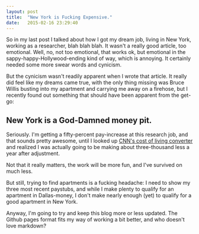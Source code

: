 ```yaml
---
layout: post
title:  "New York is Fucking Expensive."
date:   2015-02-16 23:29:40
---
```


So in my last post I talked about how I got my dream job, living in New York, working as a researcher, blah blah blah.  It wasn't a really good article, too emotional.  Well, no, not too emotional, that works ok, but emotional in the sappy-happy-Hollywood-ending kind of way, which is annoying.  It certainly needed some more swear words and cynicism. 

But the cynicism wasn't readily apparent when I wrote that article.  It really did feel like my dreams came true, with the only thing missing was Bruce Willis busting into my apartment and carrying me away on a firehose, but I recently found out something that should have been apparent from the get-go: 

## New York is a God-Damned money pit.  

Seriously.  I'm getting a fifty-percent  pay-increase at this research job, and that sounds pretty awesome, until I looked up [CNN's cost of living converter](http://money.cnn.com/calculator/pf/cost-of-living/) and realized I was actually going to be making about three-thousand less a year after adjustment.  

Not that it really matters, the work will be more fun, and I've survived on much less.  

But still, trying to find apartments is a fucking headache: I need to show my three most recent paystubs, and while I make plenty to qualify for an apartment in Dallas-money, I don't make nearly enough (yet) to qualify for a good apartment in New York.  

Anyway, I'm going to try and keep this blog more or less updated.  The Github pages format fits my way of working a bit better, and who doesn't love markdown? 

